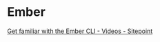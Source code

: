 # Ember

[Get familiar with the Ember CLI - Videos - Sitepoint](https://www.sitepoint.com/premium/courses/ember-2-0-2973/lesson/1/step/1)
